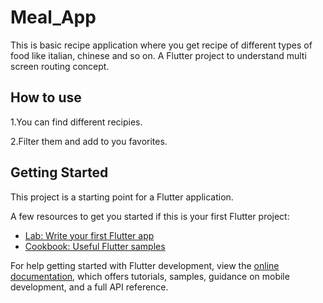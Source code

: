 # Meal_App

This is basic recipe application where you get recipe of different types of food like italian, chinese and so on. A Flutter project to understand multi screen routing concept.



## How to use
1.You can find different recipies.

2.Filter them and add to you favorites.


## Getting Started

This project is a starting point for a Flutter application.

A few resources to get you started if this is your first Flutter project:

- [Lab: Write your first Flutter app](https://docs.flutter.dev/get-started/codelab)
- [Cookbook: Useful Flutter samples](https://docs.flutter.dev/cookbook)

For help getting started with Flutter development, view the
[online documentation](https://docs.flutter.dev/), which offers tutorials,
samples, guidance on mobile development, and a full API reference.

